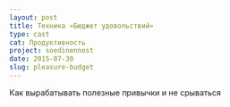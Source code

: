 ```yaml
---
layout: post
title: Техника «Бюджет удовольствий»
type: cast
cat: Продуктивность
project: soedinennost
date: 2015-07-30
slug: pleasure-budget
---
```


Как вырабатывать полезные привычки и не срываться